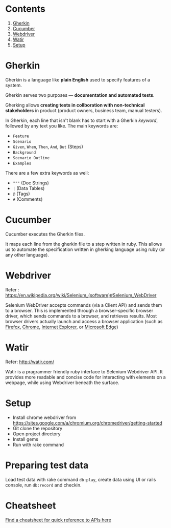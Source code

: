 # Contents

1. [Gherkin](#gherkin)
2. [Cucumber](#cucumber)
3. [Webdriver](#webdriver)
4. [Watir](#watir)
5. [Setup](#setup)

# Gherkin

Gherkin is a language like **plain English** used to specify features of a system.

Gherkin serves two purposes — **documentation and automated tests**. 

Gherking allows **creating tests in collboration with non-technical stakeholders** in product (product owners, business team, manual testers).


In Gherkin, each line that isn't blank has to start with a Gherkin *keyword*, followed by any text you like. The main keywords are:

- `Feature`
- `Scenario`
- `Given`, `When`, `Then`, `And`, `But` (Steps)
- `Background`
- `Scenario Outline`
- `Examples`

There are a few extra keywords as well:

- `"""` (Doc Strings)
- `|` (Data Tables)
- `@` (Tags)
- `#` (Comments)



# Cucumber

Cucumber executes the Gherkin files.

It maps each line from the gherkin file to a step written in ruby. This allows us to automate the specification written in gherking language using ruby (or any other language).


# Webdriver

Refer : https://en.wikipedia.org/wiki/Selenium_(software)#Selenium_WebDriver

Selenium WebDriver accepts commands (via a Client API) and sends them to a browser. This is implemented through a browser-specific browser driver, which sends commands to a browser, and retrieves results. Most browser drivers actually launch and access a browser application (such as [Firefox](https://en.wikipedia.org/wiki/Firefox), [Chrome](https://en.wikipedia.org/wiki/Google_Chrome), [Internet Explorer](https://en.wikipedia.org/wiki/Internet_Explorer), or [Microsoft Edge](https://en.wikipedia.org/wiki/Microsoft_Edge))



# Watir 

Refer: http://watir.com/

Watir is a pragrammer friendly ruby interface to Selenium Webdriver API. It provides more readable and concise code for interacting with elements on a webpage, while using Webdriver beneath the surface.



# Setup

- Install chrome webdriver from https://sites.google.com/a/chromium.org/chromedriver/getting-started
- Git clone the repository 
- Open project directory
- Install gems 
- Run with rake command

# Preparing test data

Load test data with rake command `db:play`, create data using UI or rails console, run `db:record` and checkin.


# Cheatsheet 

[Find a cheatsheet for quick reference to APIs here](https://github.com/nishants/zinc-test-lessons/blob/master/docs/cheat-sheet.md#cheatsheet)


